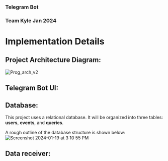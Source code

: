 ### Telegram Bot
### Team Kyle Jan 2024
# Implementation Details

## Project Architecture Diagram:
![Prog_arch_v2](https://github.com/adam-gill/tg_trading_bot/assets/81604772/83333fb4-2a50-4e4f-9b73-1fcd7fde7f79)

## Telegram Bot UI:

## Database:
This project uses a relational database. It will be organized into three tables: **users**, **events**, and **queries**.

A rough outline of the database structure is shown below:
![Screenshot 2024-01-19 at 3 10 55 PM](https://github.com/adam-gill/tg_trading_bot/assets/81604772/1e94b320-315a-4233-bd5f-c2363181a87e)

## Data receiver:
